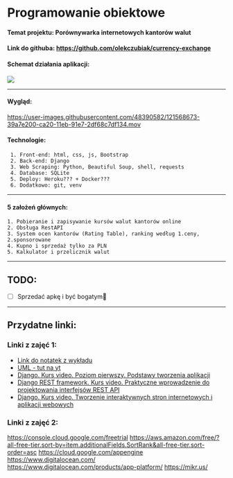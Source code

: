 # Programowanie obiektowe
 #### Temat projektu: **Porównywarka internetowych kantorów walut**
 #### Link do githuba: https://github.com/olekczubiak/currency-exchange
 
 #### Schemat działania aplikacji:

![](https://i.imgur.com/ZKzAKxK.jpg)

 ---
 
 #### Wygląd:

https://user-images.githubusercontent.com/48390582/121568673-39a7e200-ca20-11eb-91e7-2df68c7df134.mov




 #### Technologie: 
     1. Front-end: html, css, js, Bootstrap
     2. Back-end: Django
     3. Web Scraping: Python, Beautiful Soup, shell, requests
     4. Database: SQLite
     5. Deploy: Heroku??? + Docker???
     6. Dodatkowo: git, venv
     
---
 #### 5 założeń głównych:
    1. Pobieranie i zapisywanie kursów walut kantorów online
    2. Obsługa RestAPI 
    3. System ocen kantorów (Rating Table), ranking według 1.ceny, 2.sponsorowane 
    4. Kupno i sprzedaż tylko za PLN
    5. Kalkulator i przelicznik walut


---

## TODO:
- [ ] Sprzedać apkę i być bogatym💸 


---

## Przydatne linki:

### Linki z zajęć 1: 
- [Link do notatek z wykładu](https://hackmd.io/@bpaszpwr/ETD006202P)
- [UML - tut na yt](https://www.youtube.com/watch?v=UI6lqHOVHic&ab_channel=Lucidchart)
- [Django. Kurs video. Poziom pierwszy. Podstawy tworzenia aplikacji](https://biblio.ebookpoint.pl/vdjan1/django-kurs-video-poziom-pierwszy-podstawy-tworzenia-aplikacji-cezary-kaszuba/w#tabs-3)
- [Django REST framework. Kurs video. Praktyczne wprowadzenie do projektowania interfejsów REST API](https://biblio.ebookpoint.pl/djrefr/django-rest-framework-kurs-video-praktyczne-wprowadzenie-do-projektowania-interfejsow-rest-api-sebastian-opalczynski/w)
- [Django. Kurs video. Tworzenie interaktywnych stron internetowych i aplikacji webowych](https://biblio.ebookpoint.pl/vdjapp/django-kurs-video-tworzenie-interaktywnych-stron-internetowych-i-aplikacji-webowych-roman-kierzkowski/w)

### Linki z zajęć 2: 
https://console.cloud.google.com/freetrial
https://aws.amazon.com/free/?all-free-tier.sort-by=item.additionalFields.SortRank&all-free-tier.sort-order=asc
https://cloud.google.com/appengine
https://www.digitalocean.com/
https://www.digitalocean.com/products/app-platform/
https://mikr.us/
